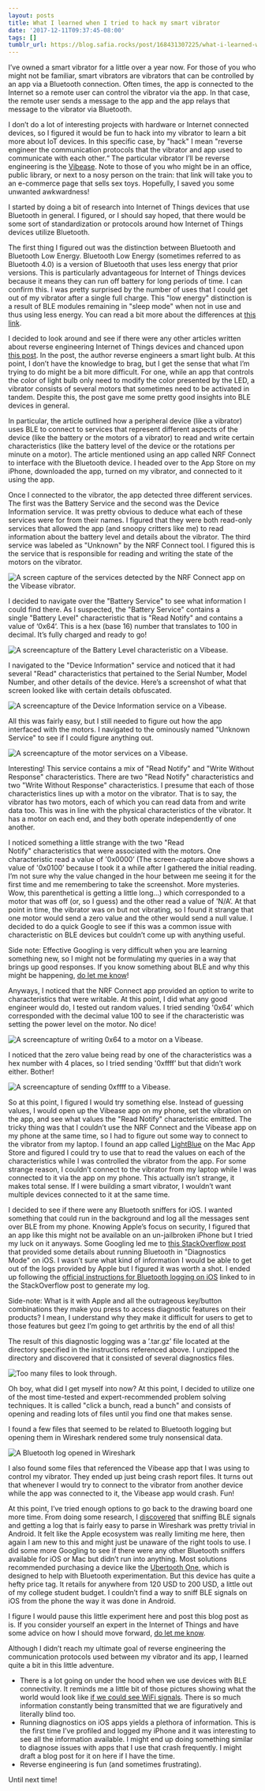 ```yaml
---
layout: posts
title: What I learned when I tried to hack my smart vibrator
date: '2017-12-11T09:37:45-08:00'
tags: []
tumblr_url: https://blog.safia.rocks/post/168431307225/what-i-learned-when-i-tried-to-hack-my-smart
---
```

I’ve owned a smart vibrator for a little over a year now. For those of you who might not be familiar, smart vibrators are vibrators that can be controlled by an app via a Bluetooth connection. Often times, the app is connected to the Internet so a remote user can control the vibrator via the app. In that case, the remote user sends a message to the app and the app relays that message to the vibrator via Bluetooth.

I don’t do a lot of interesting projects with hardware or Internet connected devices, so I figured it would be fun to hack into my vibrator to learn a bit more about IoT devices. In this specific case, by&nbsp;"hack"&nbsp;I mean&nbsp;"reverse engineer the communication protocols that the vibrator and app used to communicate with each other.“&nbsp;The particular vibrator I’ll be reverse engineering is the [Vibease](https://www.vibease.com/ordernow). Note to those of you who might be in an office, public library, or next to a nosy person on the train: that link will take you to an e-commerce page that sells sex toys. Hopefully, I saved you some unwanted awkwardness!

I started by doing a bit of research into Internet of Things devices that use Bluetooth in general. I figured, or I should say hoped, that there would be some sort of standardization or protocols around how Internet of Things devices utilize Bluetooth.

The first thing I figured out was the distinction between Bluetooth and Bluetooth Low Energy. Bluetooth Low Energy (sometimes referred to as Bluetooth 4.0) is a version of Bluetooth that uses less energy that prior versions. This is particularly advantageous for Internet of Things devices because it means they can run off battery for long periods of time. I can confirm this. I was pretty surprised by the number of uses that I could get out of my vibrator after a single full charge. This&nbsp;"low energy"&nbsp;distinction is a result of BLE modules remaining in&nbsp;"sleep mode"&nbsp;when not in use and thus using less energy. You can read a bit more about the differences at [this link](https://www.link-labs.com/blog/bluetooth-vs-bluetooth-low-energy).

I decided to look around and see if there were any other articles written about reverse engineering Internet of Things devices and chanced upon [this post](https://medium.com/@urish/reverse-engineering-a-bluetooth-lightbulb-56580fcb7546). In the post, the author reverse engineers a smart light bulb. At this point, I don’t have the knowledge to brag, but I get the sense that what I’m trying to do might be a bit more difficult. For one, while an app that controls the color of light bulb only need to modify the color presented by the LED, a vibrator consists of several motors that sometimes need to be activated in tandem. Despite this, the post gave me some pretty good insights into BLE devices in general.

In particular, the article outlined how a peripheral device (like a vibrator) uses BLE to connect to services that represent different aspects of the device (like the battery or the motors of a vibrator) to read and write certain characteristics (like the battery level of the device or the rotations per minute on a motor). The article mentioned using an app called NRF Connect to interface with the Bluetooth device. I headed over to the App Store on my iPhone, downloaded the app, turned on my vibrator, and connected to it using the app.

Once I connected to the vibrator, the app detected three different services. The first was the Battery Service and the second was the Device Information service. It was pretty obvious to deduce what each of these services were for from their names. I figured that they were both read-only services that allowed the app (and snoopy critters like me) to read information about the battery level and details about the vibrator. The third service was labeled as&nbsp;"Unknown"&nbsp;by the NRF Connect tool. I figured this is the service that is responsible for reading and writing the state of the motors on the vibrator.

![A screen capture of the services detected by the NRF Connect app on the Vibease vibrator.](https://cldup.com/IstyJ2nFQs.PNG)

I decided to navigate over the&nbsp;"Battery Service"&nbsp;to see what information I could find there. As I suspected, the&nbsp;"Battery Service"&nbsp;contains a single&nbsp;"Battery Level"&nbsp;characteristic that is&nbsp;"Read Notify"&nbsp;and contains a value of ‘0x64’. This is a hex (base 16) number that translates to 100 in decimal. It’s fully charged and ready to go!

![A screencapture of the Battery Level characteristic on a Vibease.](https://cldup.com/N1MASiuKMp.PNG)

I navigated to the&nbsp;"Device Information"&nbsp;service and noticed that it had several&nbsp;"Read"&nbsp;characteristics that pertained to the Serial Number, Model Number, and other details of the device. Here’s a screenshot of what that screen looked like with certain details obfuscated.

![A screencapture of the Device Information service on a Vibease.](https://cldup.com/LwCrj0carN.PNG)

All this was fairly easy, but I still needed to figure out how the app interfaced with the motors. I navigated to the ominously named&nbsp;"Unknown Service"&nbsp;to see if I could figure anything out.

![A screencapture of the motor services on a Vibease.](https://cldup.com/0WjjHQHlmB.PNG)

Interesting! This service contains a mix of&nbsp;"Read Notify"&nbsp;and&nbsp;"Write Without Response"&nbsp;characteristics. There are two&nbsp;"Read Notify"&nbsp;characteristics and two&nbsp;"Write Without Response"&nbsp;characteristics. I presume that each of those characteristics lines up with a motor on the vibrator. That is to say, the vibrator has two motors, each of which you can read data from and write data too. This was in line with the physical characteristics of the vibrator. It has a motor on each end, and they both operate independently of one another.

I noticed something a little strange with the two&nbsp;"Read Notify"&nbsp;characteristics that were associated with the motors. One characteristic read a value of '0x0000’ (The screen-capture above shows a value of '0x0100’ because I took it a while after I gathered the initial reading. I’m not sure why the value changed in the hour between me seeing it for the first time and me remembering to take the screenshot. More mysteries. Wow, this parenthetical is getting a little long…) which corresponded to a motor that was off (or, so I guess) and the other read a value of 'N/A’. At that point in time, the vibrator was on but not vibrating, so I found it strange that one motor would send a zero value and the other would send a null value. I decided to do a quick Google to see if this was a common issue with characteristic on BLE devices but couldn’t come up with anything useful.

Side note: Effective Googling is very difficult when you are learning something new, so I might not be formulating my queries in a way that brings up good responses. If you know something about BLE and why this might be happening, [do let me know](https://blog.safia.rocks/ask)!

Anyways, I noticed that the NRF Connect app provided an option to write to characteristics that were writable. At this point, I did what any good engineer would do, I tested out random values. I tried sending '0x64’ which corresponded with the decimal value 100 to see if the characteristic was setting the power level on the motor. No dice!

![A screencapture of writing 0x64 to a motor on a Vibease.](https://cldup.com/PzXe1iJLwa.PNG)

I noticed that the zero value being read by one of the characteristics was a hex number with 4 places, so I tried sending '0xffff’ but that didn’t work either. Bother!

![A screencapture of sending 0xffff to a Vibease.](https://cldup.com/TD27vLRTUe.PNG)

So at this point, I figured I would try something else. Instead of guessing values, I would open up the&nbsp;Vibease&nbsp;app on my phone, set the vibration on the app, and see what values the&nbsp;"Read Notify"&nbsp;characteristic emitted. The tricky thing was that I couldn’t use the NRF Connect and the&nbsp;Vibease&nbsp;app on my phone at the same time, so I had to figure out some way to connect to the vibrator from my laptop. I found an app called [LightBlue](https://itunes.apple.com/us/app/lightblue/id639944780?mt=12) on the Mac App Store and figured I could try to use that to read the values on each of the characteristics while I was controlled the vibrator from the app. For some strange reason, I couldn’t connect to the vibrator from my laptop while I was connected to it via the app on my phone. This actually isn’t strange, it makes total sense. If I were building a smart vibrator, I wouldn’t want multiple devices connected to it at the same time.

I decided to see if there were any Bluetooth sniffers for iOS. I wanted something that could run in the background and log all the messages sent over BLE from my phone. Knowing Apple’s focus on security, I figured that an app like this might not be available on an&nbsp;un-jailbroken&nbsp;iPhone but I tried my luck on it anyways. Some Googling led me to [this StackOverflow post](https://stackoverflow.com/questions/32134143/bluetooth-diagnostics-logs-on-ios) that provided some details about running Bluetooth in&nbsp;"Diagnostics Mode"&nbsp;on iOS. I wasn’t sure what kind of information I would be able to get out of the logs provided by Apple but I figured it was worth a shot. I ended up following the [official instructions for Bluetooth logging on iOS](https://download.developer.apple.com/iOS/iOS_Logs/Bluetooth_Logging_Instructions.pdf) linked to in the StackOverflow post to generate my log.

Side-note: What is it with Apple and all the outrageous key/button combinations they make you press to access diagnostic features on their products? I mean, I understand why they make it difficult for users to get to those features but&nbsp;geez&nbsp;I’m going to get arthritis by the end of all this!

The result of this diagnostic logging was a ’.tar.gz’ file located at the directory specified in the instructions referenced above. I unzipped the directory and discovered that it consisted of several diagnostics files.

![Too many files to look through.](https://cldup.com/tC69IjCMVF.png)

Oh boy, what did I get myself into now? At this point, I decided to utilize one of the most time-tested and expert-recommended problem solving techniques. It is called&nbsp;"click a bunch, read a bunch"&nbsp;and consists of opening and reading lots of files until you find one that makes sense.

I found a few files that seemed to be related to Bluetooth logging but opening them in&nbsp;Wireshark&nbsp;rendered some truly nonsensical data.

![A Bluetooth log opened in Wireshark](https://cldup.com/R4WEL6PARr.png)

I also found some files that referenced the&nbsp;Vibease&nbsp;app that I was using to control my vibrator. They ended up just being crash report files. It turns out that whenever I would try to connect to the vibrator from another device while the app was connected to it, the&nbsp;Vibease&nbsp;app would crash. Fun!

At this point, I’ve tried enough options to go back to the drawing board one more time. From doing some research, I [discovered](https://stackoverflow.com/questions/23877761/sniffing-logging-your-own-android-bluetooth-traffic) that sniffing BLE signals and getting a log that is fairly easy to parse in&nbsp;Wireshark&nbsp;was pretty trivial in Android. It felt like the Apple ecosystem was really limiting me here, then again I am new to this and might just be unaware of the right tools to use. I did some more Googling to see if there were any other Bluetooth sniffers available for iOS or Mac but didn’t run into anything. Most solutions recommended purchasing a device like the [Ubertooth One](https://greatscottgadgets.com/ubertoothone/), which is designed to help with Bluetooth experimentation. But this device has quite a hefty price tag. It retails for anywhere from 120 USD to 200 USD, a little out of my college student budget. I couldn’t find a way to sniff BLE signals on iOS from the phone the way it was done in Android.

I figure I would pause this little experiment here and post this blog post as is. If you consider yourself an expert in the Internet of Things and have some advice on how I should move forward, [do let me know](https://blog.safia.rocks/ask).

Although I didn’t reach my ultimate goal of reverse engineering the communication protocols used between my vibrator and its app, I learned quite a bit in this little adventure.

- There is a lot going on under the hood when we use devices with BLE connectivity. It reminds me a little bit of those pictures showing what the world would look like [if we could see WiFi signals](https://motherboard-images.vice.com/content-images/contentimage/no-slug/c476ab8ca7be6ae31670205374dc8309.jpg). There is so much information constantly being transmitted that we are figuratively and literally blind too.
- Running diagnostics on iOS apps yields a plethora of information. This is the first time I’ve profiled and logged my iPhone and it was interesting to see all the information available. I might end up doing something similar to diagnose issues with apps that I use that crash frequently. I might draft a blog post for it on here if I have the time.
- Reverse engineering is fun (and sometimes frustrating).

Until next time!

